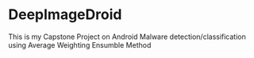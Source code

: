 # DeepImageDroid
This is my Capstone Project on Android Malware detection/classification using Average Weighting Ensumble Method
